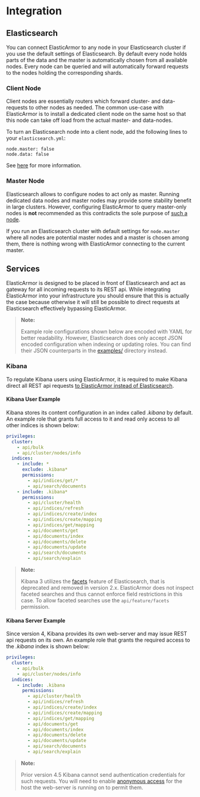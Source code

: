 # <a id="integration"></a> Integration

## <a id="integration-elasticsearch"></a> Elasticsearch

You can connect ElasticArmor to any node in your Elasticsearch cluster if you use the default settings of Elasticsearch.
By default every node holds parts of the data and the master is automatically chosen from all available nodes. Every
node can be queried and will automatically forward requests to the nodes holding the corresponding shards.

### <a id="integration-elasticsearch-client-node"></a> Client Node

Client nodes are essentially routers which forward cluster- and data-requests to other nodes as needed. The common
use-case with ElasticArmor is to install a dedicated client node on the same host so that this node can take off
load from the actual master- and data-nodes.

To turn an Elasticsearch node into a client node, add the following lines to your `elasticsearch.yml`:

    node.master: false
    node.data: false

See [here](https://www.elastic.co/guide/en/elasticsearch/reference/current/modules-node.html#modules-node)
for more information.

### <a id="integration-elasticsearch-master-node"></a> Master Node

Elasticsearch allows to configure nodes to act only as master. Running dedicated data nodes and master nodes may
provide some stability benefit in large clusters. However, configuring ElasticArmor to query master-only nodes is
**not** recommended as this contradicts the sole purpose of
[such a node](https://www.elastic.co/guide/en/elasticsearch/reference/current/modules-node.html#master-node).

If you run an Elasticsearch cluster with default settings for `node.master` where all nodes are potential master
nodes and a master is chosen among them, there is nothing wrong with ElasticArmor connecting to the current master.

## <a id="integration-services"></a> Services

ElasticArmor is designed to be placed in front of Elasticsearch and act as gateway for all incoming requests to its
REST api. While integrating ElasticArmor into your infrastructure you should ensure that this is actually the case
because otherwise it will still be possible to direct requests at Elasticsearch effectively bypassing ElasticArmor.

> **Note:**
>
> Example role configurations shown below are encoded with YAML for better readability. However, Elasticsearch does
> only accept JSON encoded configuration when indexing or updating roles. You can find their JSON counterparts in
> the [examples/](examples/) directory instead.

### <a id="integration-services-kibana"></a> Kibana

To regulate Kibana users using ElasticArmor, it is required to make Kibana direct all REST api requests
[to ElasticArmor instead of Elasticsearch](https://www.elastic.co/guide/en/kibana/current/setup.html#connect).

#### <a id="integration-services-kibana-user"></a> Kibana User Example

Kibana stores its content configuration in an index called *.kibana* by default. An example
role that grants full access to it and read only access to all other indices is shown below:

```yaml
privileges:
  cluster:
    - api/bulk
    - api/cluster/nodes/info
  indices:
    - include: *
      exclude: .kibana*
      permissions:
        - api/indices/get/*
        - api/search/documents
    - include: .kibana*
      permissions:
        - api/cluster/health
        - api/indices/refresh
        - api/indices/create/index
        - api/indices/create/mapping
        - api/indices/get/mapping
        - api/documents/get
        - api/documents/index
        - api/documents/delete
        - api/documents/update
        - api/search/documents
        - api/search/explain
```

> **Note:**
>
> Kibana 3 utilizes the [facets](https://www.elastic.co/guide/en/elasticsearch/reference/current/search-facets.html)
> feature of Elasticsearch, that is deprecated and removed in version 2.x. ElasticArmor does not inspect faceted
> searches and thus cannot enforce field restrictions in this case. To allow faceted searches use the
> `api/feature/facets` permission.

#### <a id="integration-services-kibana-server"></a> Kibana Server Example

Since version 4, Kibana provides its own web-server and may issue REST api requests on its own.
An example role that grants the required access to the *.kibana* index is shown below:

```yaml
privileges:
  cluster:
    - api/bulk
    - api/cluster/nodes/info
  indices:
    - include: .kibana
      permissions:
        - api/cluster/health
        - api/indices/refresh
        - api/indices/create/index
        - api/indices/create/mapping
        - api/indices/get/mapping
        - api/documents/get
        - api/documents/index
        - api/documents/delete
        - api/documents/update
        - api/search/documents
        - api/search/explain
```

> **Note:**
>
> Prior version 4.5 Kibana cannot send authentication credentials for such requests. You will need to enable
> [anonymous access](03-Configuration.md#configuration-proxy-anonymous-access) for the host the web-server is
> running on to permit them.
